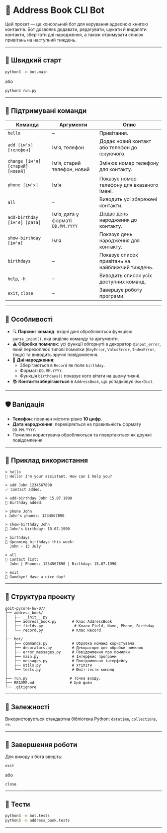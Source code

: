 
# 🤖 Address Book CLI Bot

Цей проєкт — це консольний бот для керування адресною книгою контактів. Бот дозволяє додавати, редагувати, шукати й видаляти контакти, зберігати дні народження, а також отримувати список привітань на наступний тиждень.

---

## 🚀 Швидкий старт

```bash
python3 -m bot.main
```

або

```bash
python3 run.py
```

---

## 💬 Підтримувані команди

| Команда                        | Аргументи                        | Опис                                                                 |
|-------------------------------|----------------------------------|----------------------------------------------------------------------|
| `hello`                       | –                                | Привітання.                                                          |
| `add [ім'я] [телефон]`         | Ім’я, телефон                    | Додає новий контакт або телефон до існуючого.                        |
| `change [ім'я] [старий] [новий]` | Ім’я, старий телефон, новий    | Змінює номер телефону для контакту.                                  |
| `phone [ім'я]`                | Ім’я                             | Показує номер телефону для вказаного імені.                          |
| `all`                         | –                                | Виводить усі збережені контакти.                                     |
| `add-birthday [ім'я] [дата]`  | Ім’я, дата у форматі `DD.MM.YYYY` | Додає день народження до контакту.                                   |
| `show-birthday [ім'я]`        | Ім’я                             | Показує день народження для контакту.                                |
| `birthdays`                   | –                                | Показує список привітань на найближчий тиждень.                      |
| `help`, `-h`                  | –                                | Виводить список усіх доступних команд.                               |
| `exit`, `close`               | –                                | Завершує роботу програми.                                            |

---

## 🧠 Особливості

- 🔍 **Парсинг команд**: вхідні дані обробляються функцією `parse_input()`, яка виділяє команду та аргументи.
- ⚠️ **Обробка помилок**: усі функції обгорнуті в декоратор `@input_error`, який перехоплює типові помилки (`KeyError`, `ValueError`, `IndexError`, тощо) та виводить зручні повідомлення.
- 📅 **Дні народження**:
  - Зберігаються в `Record` як поле `birthday`.
  - Формат: `DD.MM.YYYY`.
  - Функція `birthdays()` показує кого вітати на цьому тижні.
- 📚 **Контакти зберігаються** в `AddressBook`, що успадковує `UserDict`.

---

## 🛡️ Валідація

- **Телефон**: повинен містити рівно **10 цифр**.
- **Дата народження**: перевіряється на правильність формату `DD.MM.YYYY`.
- Помилки користувача обробляються та повертаються як дружні повідомлення.

---

## 🧪 Приклад використання

```text
> hello
👋 Hello! I'm your assistant. How can I help you?

> add John 1234567890
✅ Contact added.

> add-birthday John 15.07.1990
🎉 Birthday added.

> phone John
📞 John's phones: 1234567890

> show-birthday John
🎂 John's birthday: 15.07.1990

> birthdays
🎁 Upcoming birthdays this week:
  John - 15 July

> all
📇 Contact list:
  John | Phones: 1234567890 | Birthday: 15.07.1990

> exit
👋 Goodbye! Have a nice day!
```

---

## 📂 Структура проекту

```
goit-pycore-hw-07/
├── address_book/
│   ├── __init__.py
│   ├── address_book.py       # Клас AddressBook
│   ├── fields.py              # Класи Field, Name, Phone, Birthday
│   └── record.py             # Клас Record
│
├── bot/
│   ├── commands.py           # Обробка команд користувача
│   ├── decorators.py         # Декоратори для обробки помилок
│   ├── error_messages.py     # Повідомлення про помилки
│   ├── main.py               # Інтерфейс програми
│   ├── messages.py           # Повідомлення інтерфейсу
│   ├── utils.py              # Утіліти
│   └── tests.py              # Юніт-тести команд
│
├── run.py                   # Точка входу.
├── README.md                # Цей файл
└── .gitignore
```

---

## 📌 Залежності

Використовується стандартна бібліотека Python: `datetime`, `collections`, `re`.

---

## 🏁 Завершення роботи

Для виходу з бота введіть:

```
exit
```

або

```
close
```

---

## 🚀 Тести

```bash
python3 -m bot.tests
python3 -m address_book.tests
```

---
